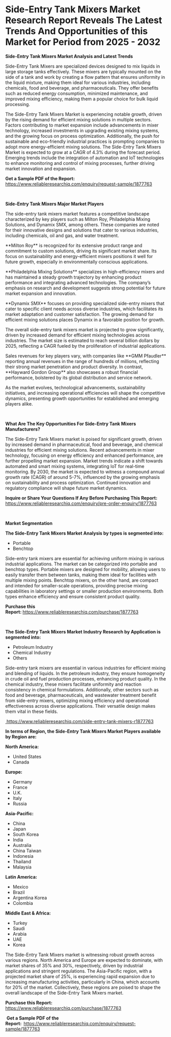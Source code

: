 <p><h1>Side-Entry Tank Mixers Market Research Report Reveals The Latest Trends And Opportunities of this Market for Period from 2025 - 2032</h1></p><p><strong>Side-Entry Tank Mixers Market Analysis and Latest Trends</strong></p>
<p><p>Side-Entry Tank Mixers are specialized devices designed to mix liquids in large storage tanks effectively. These mixers are typically mounted on the side of a tank and work by creating a flow pattern that ensures uniformity in the liquid mixture, making them ideal for various industries, including chemicals, food and beverage, and pharmaceuticals. They offer benefits such as reduced energy consumption, minimized maintenance, and improved mixing efficiency, making them a popular choice for bulk liquid processing.</p><p>The Side-Entry Tank Mixers Market is experiencing notable growth, driven by the rising demand for efficient mixing solutions in multiple sectors. Factors contributing to market expansion include advancements in mixer technology, increased investments in upgrading existing mixing systems, and the growing focus on process optimization. Additionally, the push for sustainable and eco-friendly industrial practices is prompting companies to adopt more energy-efficient mixing solutions. The Side-Entry Tank Mixers Market is expected to grow at a CAGR of 4.3% during the forecast period. Emerging trends include the integration of automation and IoT technologies to enhance monitoring and control of mixing processes, further driving market innovation and expansion.</p></p>
<p><strong>Get a Sample PDF of the Report:&nbsp;</strong> <a href="https://www.reliableresearchiq.com/enquiry/request-sample/1877763?utm_campaign=3139&utm_medium=2&utm_source=Github&utm_content=ia&utm_term=12042025&utm_id=side-entry-tank-mixers">https://www.reliableresearchiq.com/enquiry/request-sample/1877763</a></p>
<p>&nbsp;</p>
<p><strong>Side-Entry Tank Mixers Major Market Players</strong></p>
<p><p>The side-entry tank mixers market features a competitive landscape characterized by key players such as Milton Roy, Philadelphia Mixing Solutions, and Dynamix SMX, among others. These companies are noted for their innovative designs and solutions that cater to various industries, including chemicals, oil and gas, and water treatment.</p><p>**Milton Roy** is recognized for its extensive product range and commitment to custom solutions, driving its significant market share. Its focus on sustainability and energy-efficient mixers positions it well for future growth, especially in environmentally conscious applications.</p><p>**Philadelphia Mixing Solutions** specializes in high-efficiency mixers and has maintained a steady growth trajectory by enhancing product performance and integrating advanced technologies. The company’s emphasis on research and development suggests strong potential for future market expansion and innovation.</p><p>**Dynamix SMX** focuses on providing specialized side-entry mixers that cater to specific client needs across diverse industries, which facilitates its market adaptation and customer satisfaction. The growing demand for efficient mixing solutions places Dynamix in a favorable position for growth.</p><p>The overall side-entry tank mixers market is projected to grow significantly, driven by increased demand for efficient mixing technologies across industries. The market size is estimated to reach several billion dollars by 2025, reflecting a CAGR fueled by the proliferation of industrial applications.</p><p>Sales revenues for key players vary, with companies like **GMM Pfaudler** reporting annual revenues in the range of hundreds of millions, reflecting their strong market penetration and product diversity. In contrast, **Hayward Gordon Group** also showcases a robust financial performance, bolstered by its global distribution and service network.</p><p>As the market evolves, technological advancements, sustainability initiatives, and increasing operational efficiencies will shape the competitive dynamics, presenting growth opportunities for established and emerging players alike.</p></p>
<p>&nbsp;</p>
<p><strong>What Are The Key Opportunities For Side-Entry Tank Mixers Manufacturers?</strong></p>
<p><p>The Side-Entry Tank Mixers market is poised for significant growth, driven by increased demand in pharmaceutical, food and beverage, and chemical industries for efficient mixing solutions. Recent advancements in mixer technology, focusing on energy efficiency and enhanced performance, are further propelling market expansion. Market trends indicate a shift towards automated and smart mixing systems, integrating IoT for real-time monitoring. By 2030, the market is expected to witness a compound annual growth rate (CAGR) of around 5-7%, influenced by the growing emphasis on sustainability and process optimization. Continued innovation and regulatory compliance will shape future market dynamics.</p></p>
<p><strong>Inquire or Share Your Questions If Any Before Purchasing This Report:</strong> <a href="https://www.reliableresearchiq.com/enquiry/pre-order-enquiry/1877763?utm_campaign=3139&utm_medium=2&utm_source=Github&utm_content=ia&utm_term=12042025&utm_id=side-entry-tank-mixers">https://www.reliableresearchiq.com/enquiry/pre-order-enquiry/1877763</a></p>
<p>&nbsp;</p>
<p><strong>Market Segmentation</strong></p>
<p><strong>The Side-Entry Tank Mixers Market Analysis by types is segmented into:</strong></p>
<p><ul><li>Portable</li><li>Benchtop</li></ul></p>
<p><p>Side-entry tank mixers are essential for achieving uniform mixing in various industrial applications. The market can be categorized into portable and benchtop types. Portable mixers are designed for mobility, allowing users to easily transfer them between tanks, making them ideal for facilities with multiple mixing points. Benchtop mixers, on the other hand, are compact and intended for smaller-scale operations, providing precise mixing capabilities in laboratory settings or smaller production environments. Both types enhance efficiency and ensure consistent product quality.</p></p>
<p><strong>Purchase this Report:&nbsp;</strong><a href="https://www.reliableresearchiq.com/purchase/1877763?utm_campaign=3139&utm_medium=2&utm_source=Github&utm_content=ia&utm_term=12042025&utm_id=side-entry-tank-mixers">https://www.reliableresearchiq.com/purchase/1877763</a></p>
<p>&nbsp;</p>
<p><strong>The Side-Entry Tank Mixers Market Industry Research by Application is segmented into:</strong></p>
<p><ul><li>Petroleum Industry</li><li>Chemical Industry</li><li>Others</li></ul></p>
<p><p>Side-entry tank mixers are essential in various industries for efficient mixing and blending of liquids. In the petroleum industry, they ensure homogeneity in crude oil and fuel production processes, enhancing product quality. In the chemical industry, these mixers facilitate uniformity and reaction consistency in chemical formulations. Additionally, other sectors such as food and beverage, pharmaceuticals, and wastewater treatment benefit from side-entry mixers, optimizing mixing efficiency and operational effectiveness across diverse applications. Their versatile design makes them vital in these fields.</p></p>
<p><a href="https://www.reliableresearchiq.com/side-entry-tank-mixers-r1877763?utm_campaign=3139&utm_medium=2&utm_source=Github&utm_content=ia&utm_term=12042025&utm_id=side-entry-tank-mixers">&nbsp;https://www.reliableresearchiq.com/side-entry-tank-mixers-r1877763</a></p>
<p><strong>In terms of Region, the Side-Entry Tank Mixers Market Players available by Region are:</strong></p>
<p>
    <p> <strong> North America: </strong>
        <ul>
            <li>United States</li>
            <li>Canada</li>
        </ul>
        </p> 
    <p> <strong> Europe: </strong>
        <ul>
            <li>Germany</li>
            <li>France</li>
            <li>U.K.</li>
            <li>Italy</li>
            <li>Russia</li>
        </ul>
        </p> 
    <p> <strong> Asia-Pacific: </strong>
        <ul>
            <li>China</li>
            <li>Japan</li>
            <li>South Korea</li>
            <li>India</li>
            <li>Australia</li>
            <li>China Taiwan</li>
            <li>Indonesia</li>
            <li>Thailand</li>
            <li>Malaysia</li>
        </ul>
        </p> 
    <p> <strong> Latin America: </strong>
        <ul>
            <li>Mexico</li>
            <li>Brazil</li>
            <li>Argentina Korea</li>
            <li>Colombia</li>
        </ul>
        </p> 
    <p> <strong> Middle East & Africa: </strong>
        <ul>
            <li>Turkey</li>
            <li>Saudi</li>
            <li>Arabia</li>
            <li>UAE</li>
            <li>Korea</li>
        </ul>
    </p>
    </p>
<p><p>The Side-Entry Tank Mixers market is witnessing robust growth across various regions. North America and Europe are expected to dominate, with market shares of 35% and 30%, respectively, driven by industrial applications and stringent regulations. The Asia-Pacific region, with a projected market share of 25%, is experiencing rapid expansion due to increasing manufacturing activities, particularly in China, which accounts for 20% of the market. Collectively, these regions are poised to shape the overall landscape of the Side-Entry Tank Mixers market.</p></p>
<p><strong>Purchase this Report: </strong><a href="https://www.reliableresearchiq.com/purchase/1877763?utm_campaign=3139&utm_medium=2&utm_source=Github&utm_content=ia&utm_term=12042025&utm_id=side-entry-tank-mixers">https://www.reliableresearchiq.com/purchase/1877763</a></p>
<p>&nbsp;<strong>Get a Sample PDF of the Report:&nbsp;&nbsp;</strong><a href="https://www.reliableresearchiq.com/enquiry/request-sample/1877763?utm_campaign=3139&utm_medium=2&utm_source=Github&utm_content=ia&utm_term=12042025&utm_id=side-entry-tank-mixers">https://www.reliableresearchiq.com/enquiry/request-sample/1877763</a></p>
<p><strong></strong></p>
<p><p></p><p></p><p></p></p>